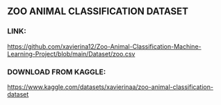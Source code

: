 ## ZOO ANIMAL CLASSIFICATION DATASET
### LINK:
https://github.com/xavierina12/Zoo-Animal-Classification-Machine-Learning-Project/blob/main/Dataset/zoo.csv
### DOWNLOAD FROM KAGGLE:
https://www.kaggle.com/datasets/xavierinaa/zoo-animal-classification-dataset
